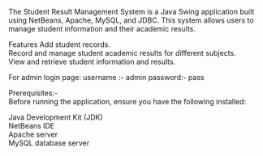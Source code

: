 The Student Result Management System is a Java Swing application built using NetBeans, Apache, MySQL, and JDBC. This system allows users to manage student information and their academic results.                                                                                                                            

Features
Add student records.                                                                                                                                                 
Record and manage student academic results for different subjects.                                                                                                    
View and retrieve student information and results.                                                                                                                    

For admin login page:                                                                                                                                                 username :- admin  password:- pass

Prerequisites:-                                                                                                                                                         
Before running the application, ensure you have the following installed:                                                                                              

Java Development Kit (JDK)                                                                                                                                            
NetBeans IDE                                                                                                                                                         
Apache server                                                                                                                                                         
MySQL database server 
